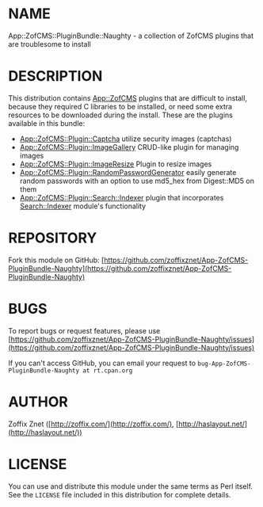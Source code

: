 # NAME

App::ZofCMS::PluginBundle::Naughty - a collection of ZofCMS plugins that are troublesome to install

# DESCRIPTION

This distribution contains [App::ZofCMS](https://metacpan.org/pod/App::ZofCMS) plugins that are difficult to
install, because they required C libraries to be installed, or
need some extra resources to be downloaded during the install.
These are the plugins available in this bundle:

- [App::ZofCMS::Plugin::Captcha](https://metacpan.org/pod/App::ZofCMS::Plugin::Captcha) utilize security images (captchas)
- [App::ZofCMS::Plugin::ImageGallery](https://metacpan.org/pod/App::ZofCMS::Plugin::ImageGallery) CRUD-like plugin for managing images
- [App::ZofCMS::Plugin::ImageResize](https://metacpan.org/pod/App::ZofCMS::Plugin::ImageResize) Plugin to resize images
- [App::ZofCMS::Plugin::RandomPasswordGenerator](https://metacpan.org/pod/App::ZofCMS::Plugin::RandomPasswordGenerator) easily generate random passwords with an option to use md5\_hex from Digest::MD5 on them
- [App::ZofCMS::Plugin::Search::Indexer](https://metacpan.org/pod/App::ZofCMS::Plugin::Search::Indexer) plugin that incorporates [Search::Indexer](https://metacpan.org/pod/Search::Indexer) module's functionality

# REPOSITORY

Fork this module on GitHub:
[https://github.com/zoffixznet/App-ZofCMS-PluginBundle-Naughty](https://github.com/zoffixznet/App-ZofCMS-PluginBundle-Naughty)

# BUGS

To report bugs or request features, please use
[https://github.com/zoffixznet/App-ZofCMS-PluginBundle-Naughty/issues](https://github.com/zoffixznet/App-ZofCMS-PluginBundle-Naughty/issues)

If you can't access GitHub, you can email your request
to `bug-App-ZofCMS-PluginBundle-Naughty at rt.cpan.org`

# AUTHOR

Zoffix Znet <zoffix at cpan.org>
([http://zoffix.com/](http://zoffix.com/), [http://haslayout.net/](http://haslayout.net/))

# LICENSE

You can use and distribute this module under the same terms as Perl itself.
See the `LICENSE` file included in this distribution for complete
details.
